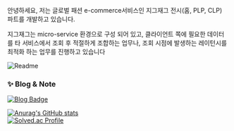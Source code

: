 

안녕하세요, 저는 글로벌 패션 e-commerce서비스인 지그재그 전시(홈, PLP, CLP) 파트를 개발하고 있습니다. 

지그재그는 micro-service 환경으로 구성 되어 있고, 클라이언트 쪽에 필요한 데이터를 타 서비스에서 조회 후 적절하게 조합하는 업무나, 조회 시점에 발생하는 레이턴시를 최적화 하는 업무를 진행하고 있습니다


 
![Readme](https://elfin-park-f2a.notion.site/resume-9ca687d3520345248d3881b219c3c12c?pvs=4)


### ✨ Blog & Note

[![Blog Badge](https://img.shields.io/badge/-Blog-92a8d1?logo=naver&logoColor=white&link=https://blog.naver.com/skygurwn96)](https://blog.naver.com/skygurwn96)   


[![Anurag's GitHub stats](https://github-readme-stats.vercel.app/api?username=huckjuhwang)](https://github.com/anuraghazra/github-readme-stats)<br>
[![Solved.ac Profile](http://mazassumnida.wtf/api/generate_badge?boj=skygurwn96)](https://solved.ac/skygurwn96)

